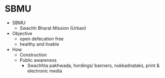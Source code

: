 # SBMU
* SBMU
	* Swachh Bharat Mission (Urban)
* Objective
	* open defecation free
	* healthy and livable
* How
	* Construction
	* Public awareness
		* Swachhta pakhwada, hordings/ banners, nukkadnataks, print & electronic media 
